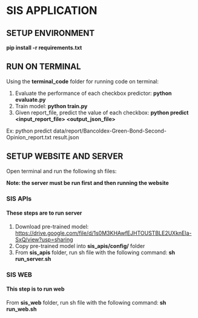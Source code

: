 # SIS APPLICATION

## SETUP ENVIRONMENT

**pip install -r requirements.txt**

## RUN ON TERMINAL

Using the **terminal_code** folder for running code on terminal:

1. Evaluate the performance of each checkbox predictor: **python evaluate.py** 
2. Train model: **python train.py**
3. Given report_file, predict the value of each checkbox: **python predict <input_report_file> <output_json_file>**

Ex: python predict data/report/Bancoldex-Green-Bond-Second-Opinion_report.txt result.json

## SETUP WEBSITE AND SERVER

Open terminal and run the following sh files:

**Note: the server must be run first and then running the website**

### SIS APIs
#### These steps are to run server
1. Download pre-trained model: https://drive.google.com/file/d/1s0M3KHAwfEJHTOUSTBLE2UXknEla-SxQ/view?usp=sharing
2. Copy pre-trained model into **sis_apis/config/** folder
2. From **sis_apis** folder, run sh file with the following command: **sh run_server.sh** 
### SIS WEB
#### This step is to run web
From **sis_web** folder, run sh file with the following command: **sh run_web.sh**


